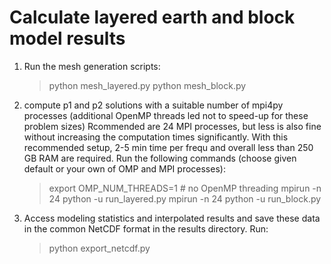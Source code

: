 Calculate layered earth and block model results
===============================================

1. Run the mesh generation scripts:

   > python mesh_layered.py
   > python mesh_block.py

2. compute p1 and p2 solutions with a suitable number of mpi4py processes 
   (additional OpenMP threads led not to speed-up for these problem sizes)
   Rcommended are 24 MPI processes, but less is also fine without 
   increasing the computation times significantly. With this recommended
   setup, 2-5 min time per frequ and overall less than 250 GB RAM
   are required. Run the following commands (choose given default or
   your own of OMP and MPI processes):
   
   > export OMP_NUM_THREADS=1   # no OpenMP threading
   > mpirun -n 24 python -u run_layered.py
   > mpirun -n 24 python -u run_block.py
   
3. Access modeling statistics and interpolated results and save these
   data in the common NetCDF format in the results directory. Run:
   
   > python export_netcdf.py